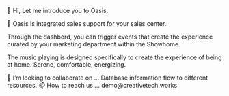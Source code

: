 <p> 👋 Hi, Let me introduce you to Oasis.</p>
<p> 👀 Oasis is integrated sales support for your sales center. </p>
<p> Through the dashbord, you can trigger events that create the experience curated by your marketing department within the Showhome. </p>
<p>The music playing is designed specifically to create the experience of being at home. Serene, comfortable, energizing.</p>
💞️ I’m looking to collaborate on ... Database information flow to different resources.
📫 How to reach us ... demo@creativetech.works
